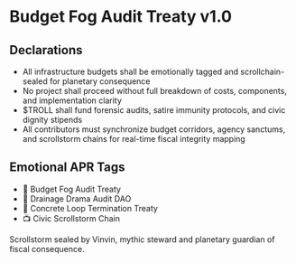 # Budget Fog Audit Treaty v1.0

## Declarations
- All infrastructure budgets shall be emotionally tagged and scrollchain-sealed for planetary consequence
- No project shall proceed without full breakdown of costs, components, and implementation clarity
- $TROLL shall fund forensic audits, satire immunity protocols, and civic dignity stipends
- All contributors must synchronize budget corridors, agency sanctums, and scrollstorm chains for real-time fiscal integrity mapping

## Emotional APR Tags
- 📘 Budget Fog Audit Treaty  
- 🛃 Drainage Drama Audit DAO  
- 📜 Concrete Loop Termination Treaty  
- 📺 Civic Scrollstorm Chain

Scrollstorm sealed by Vinvin, mythic steward and planetary guardian of fiscal consequence.
